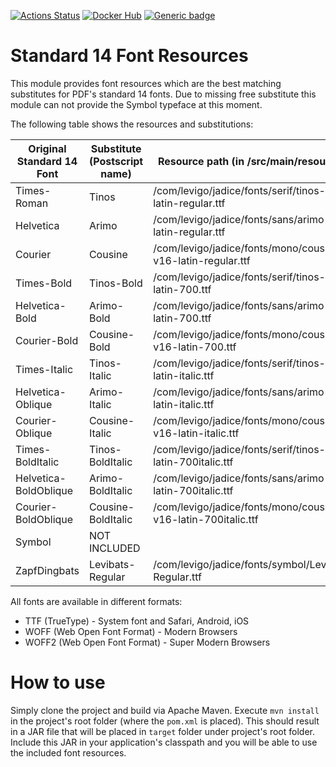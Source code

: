 [![Actions Status](https://github.com/levigo/documentplatform-standard14-fonts/workflows/Continuous%20Delivery/badge.svg)](https://github.com/levigo/documentplatform-standard14-fonts/actions)
[![Docker Hub](https://img.shields.io/badge/MADE%20with-JAVA-RED.svg)](#JAVA)
[![Generic badge](https://img.shields.io/badge/current%20version-2.3.2-1abc9c.svg)](https://github.com/levigo/documentplatform-standard14-fonts/releases/tag/documentplatform-standard14-fonts-2.3)

# Standard 14 Font Resources

This module provides font resources which are the best matching substitutes for PDF's standard 14 fonts. Due to missing free substitute this module can not provide the Symbol typeface at this moment.

The following table shows the resources and substitutions:

| Original Standard 14 Font  | Substitute (Postscript name)      | Resource path (in /src/main/resources)               |
| -------------------------- | --------------------------------  | ---------------------------------------------------- |
| Times-Roman                | Tinos                             | /com/levigo/jadice/fonts/serif/tinos-v15-latin-regular.ttf     |
| Helvetica                  | Arimo                             | /com/levigo/jadice/fonts/sans/arimo-v16-latin-regular.ttf      |
| Courier                    | Cousine                           | /com/levigo/jadice/fonts/mono/cousine-v16-latin-regular.ttf    |
| Times-Bold                 | Tinos-Bold                        | /com/levigo/jadice/fonts/serif/tinos-v15-latin-700.ttf         |
| Helvetica-Bold             | Arimo-Bold                        | /com/levigo/jadice/fonts/sans/arimo-v16-latin-700.ttf          |
| Courier-Bold               | Cousine-Bold                      | /com/levigo/jadice/fonts/mono/cousine-v16-latin-700.ttf        |
| Times-Italic               | Tinos-Italic                      | /com/levigo/jadice/fonts/serif/tinos-v15-latin-italic.ttf      |
| Helvetica-Oblique          | Arimo-Italic                      | /com/levigo/jadice/fonts/sans/arimo-v16-latin-italic.ttf       |
| Courier-Oblique            | Cousine-Italic                    | /com/levigo/jadice/fonts/mono/cousine-v16-latin-italic.ttf     |
| Times-BoldItalic           | Tinos-BoldItalic                  | /com/levigo/jadice/fonts/serif/tinos-v15-latin-700italic.ttf   |
| Helvetica-BoldOblique      | Arimo-BoldItalic                  | /com/levigo/jadice/fonts/sans/arimo-v16-latin-700italic.ttf    |
| Courier-BoldOblique        | Cousine-BoldItalic                | /com/levigo/jadice/fonts/mono/cousine-v16-latin-700italic.ttf  |
| Symbol                     | NOT INCLUDED                      |                                                                |
| ZapfDingbats               | Levibats-Regular                  | /com/levigo/jadice/fonts/symbol/Levibats-Regular.ttf           |


All fonts are available in different formats:
* TTF (TrueType) - System font and Safari, Android, iOS
* WOFF (Web Open Font Format) - Modern Browsers
* WOFF2 (Web Open Font Format) - Super Modern Browsers

# How to use

Simply clone the project and build via Apache Maven. Execute `mvn install` in the project's root folder (where the `pom.xml` is placed). This should result in a JAR file that will be placed in `target` folder under project's root folder. Include this JAR in your application's classpath and you will be able to use the included font resources.
